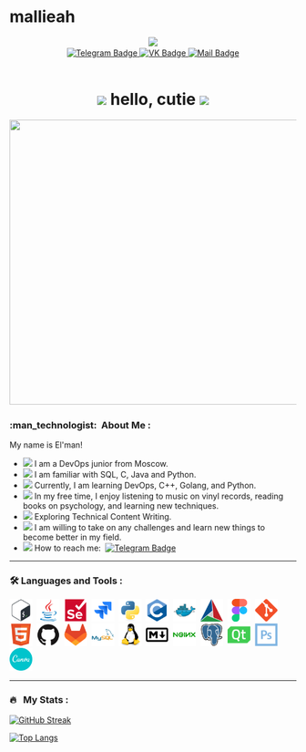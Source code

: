 # mallieah
<div id="header" align="center">
  <img src="https://media.giphy.com/media/4IbknOQGPwUnJj2c76/giphy.gif" width="300"/>
</div>
<div id="badges" align="center">
  <a href="https://t.me/iopuiou">
  <img src="https://img.shields.io/badge/-telegram-blue" alt="Telegram Badge"/>
    </a>
  <a href="https://vk.com/lopuio">
  <img src="https://img.shields.io/badge/-vk-ff69b4" alt="VK Badge"/>
    </a>
  <a href="mailto:mr.flaxo@mail.ru">
  <img src="https://img.shields.io/badge/-mail.ru-blueviolet" alt="Mail Badge"/>
    </a>
</div>
<div id="view" align="center">
<img src="https://komarev.com/ghpvc/?username=loli-lali&style=flat-square&color=blue" alt=""/>
  </a>
  <h1>
  <img src="https://media.giphy.com/media/10a8AOSeP6Rqfu/giphy.gif" width="30px"/>
  hello, cutie 
  <img src="https://media.giphy.com/media/10a8AOSeP6Rqfu/giphy.gif" width="30px"/>
</h1>
<p align="center">
  <img src="https://media.giphy.com/media/gFkljwfw3QVQQ/giphy.gif" width="800" height="500"/></p>
  
 <div align="left">
  
  <h3>:man_technologist: &nbsp;About Me :</h3>
  <p>My name is El'man!</p>
  <ul>
    <li><img src="https://media.giphy.com/media/10a8AOSeP6Rqfu/giphy.gif" width="30px"/> I am a DevOps junior from Moscow.</li>
    <li><img src="https://media.giphy.com/media/10a8AOSeP6Rqfu/giphy.gif" width="30px"/> I am familiar with SQL, C, Java and Python.</li>
    <li><img src="https://media.giphy.com/media/10a8AOSeP6Rqfu/giphy.gif" width="30px"/> Currently, I am learning DevOps, C++, Golang, and Python.</li>
    <li><img src="https://media.giphy.com/media/10a8AOSeP6Rqfu/giphy.gif" width="30px"/> In my free time, I enjoy listening to music on vinyl records, reading books on psychology, and learning new techniques.</li>
    <li><img src="https://media.giphy.com/media/10a8AOSeP6Rqfu/giphy.gif" width="30px"/> Exploring Technical Content Writing.</li>
    <li><img src="https://media.giphy.com/media/10a8AOSeP6Rqfu/giphy.gif" width="30px"/> I am willing to take on any challenges and learn new things to become better in my field.</li>
    <li><img src="https://media.giphy.com/media/10a8AOSeP6Rqfu/giphy.gif" width="30px"/> How to reach me: &nbsp;<a href="https://t.me/iopuiou"><img src="https://img.shields.io/badge/-telegram-blue" alt="Telegram Badge"/></a></li>
  </ul>
</div>



---
<div align="left">
  
### :hammer_and_wrench: Languages and Tools :

   <img src="https://github.com/devicons/devicon/blob/master/icons/bash/bash-original.svg" title="bash" alt="bash" width="40" height="40"/>&nbsp;
  <img src="https://github.com/devicons/devicon/blob/master/icons/java/java-original.svg" title="java" alt="java" width="40" height="40"/>&nbsp;
  <img src="https://github.com/devicons/devicon/blob/master/icons/selenium/selenium-original.svg" title="selenium" alt="selenium" width="40" height="40"/>&nbsp;
  <img src="https://github.com/devicons/devicon/blob/master/icons/jira/jira-original.svg" title="jira"  alt="jira" width="40" height="40"/>&nbsp;
  <img src="https://github.com/devicons/devicon/blob/master/icons/python/python-original.svg" title="python" alt="python" width="40" height="40"/>&nbsp;
  <img src="https://github.com/devicons/devicon/blob/master/icons/c/c-original.svg" title="C" alt="C" width="40" height="40"/>&nbsp;
  <img src="https://github.com/devicons/devicon/blob/master/icons/docker/docker-original.svg" title="docker" alt="docker" width="40" height="40"/>&nbsp;
  <img src="https://github.com/devicons/devicon/blob/master/icons/cmake/cmake-original.svg" title="cmake" alt="cmake" width="40" height="40"/>&nbsp;
  <img src="https://github.com/devicons/devicon/blob/master/icons/figma/figma-original.svg" title="figma" alt="figma" width="40" height="40"/>&nbsp;
  <img src="https://github.com/devicons/devicon/blob/master/icons/git/git-original.svg"  title="git" alt="git" width="40" height="40"/>&nbsp;
  <img src="https://github.com/devicons/devicon/blob/master/icons/html5/html5-original.svg" title="HTML5" alt="HTML" width="40" height="40"/>&nbsp;
  <img src="https://github.com/devicons/devicon/blob/master/icons/github/github-original.svg" title="github" alt="github" width="40" height="40"/>&nbsp;
  <img src="https://github.com/devicons/devicon/blob/master/icons/gitlab/gitlab-original.svg" title="gitlab" alt="gitlab" width="40" height="40"/>&nbsp;
  <img src="https://github.com/devicons/devicon/blob/master/icons/mysql/mysql-original-wordmark.svg" title="mySQL"  alt="mySQL" width="40" height="40"/>&nbsp;
  <img src="https://github.com/devicons/devicon/blob/master/icons/linux/linux-original.svg" title="linux" alt="linux" width="40" height="40"/>&nbsp;
   <img src="https://github.com/devicons/devicon/blob/master/icons/markdown/markdown-original.svg" title="markdown" alt="markdown" width="40" height="40"/>&nbsp;
   <img src="https://github.com/devicons/devicon/blob/master/icons/nginx/nginx-original.svg" title="nginx" alt="nginx" width="40" height="40"/>&nbsp;
   <img src="https://github.com/devicons/devicon/blob/master/icons/postgresql/postgresql-original.svg" title="postgresql" alt="postgresql" width="40" height="40"/>&nbsp;
  <img src="https://github.com/devicons/devicon/blob/master/icons/qt/qt-original.svg" title="qt" alt="qt" width="40" height="40"/>&nbsp;
  <img src="https://github.com/devicons/devicon/blob/master/icons/photoshop/photoshop-line.svg" title="photoshop" alt="photoshop" width="40" height="40"/>&nbsp;
  <img src="https://github.com/devicons/devicon/blob/master/icons/canva/canva-original.svg" title="Canva" alt="Canva" width="40" height="40"/>&nbsp;
  
</div>

---

<div align="left">
  
### 🔥 &nbsp; My Stats :
[![GitHub Streak](http://github-readme-streak-stats.herokuapp.com?user=loli-lali&theme=dark&background=000000)](https://git.io/streak-stats)

[![Top Langs](https://github-readme-stats.vercel.app/api/top-langs/?username=loli-lali&layout=compact&theme=vision-friendly-dark)](https://github.com/anuraghazra/github-readme-stats)
